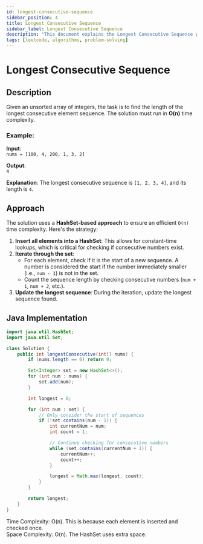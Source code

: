 ```yaml
---
id: longest-consecutive-sequence
sidebar_position: 4
title: Longest Consecutive Sequence
sidebar_label: Longest Consecutive Sequence
description: "This document explains the Longest Consecutive Sequence problem, including its description, approach, and implementation in Java."
tags: [leetcode, algorithms, problem-solving]
---
```


# Longest Consecutive Sequence

## Description

Given an unsorted array of integers, the task is to find the length of the longest consecutive element sequence. The solution must run in **O(n)** time complexity.

### Example:

**Input**:  
`nums = [100, 4, 200, 1, 3, 2]`

**Output**:  
`4`

**Explanation**: The longest consecutive sequence is `[1, 2, 3, 4]`, and its length is `4`.

## Approach

The solution uses a **HashSet-based approach** to ensure an efficient `O(n)` time complexity. Here's the strategy:

1. **Insert all elements into a HashSet**: This allows for constant-time lookups, which is critical for checking if consecutive numbers exist.
2. **Iterate through the set**:
    - For each element, check if it is the start of a new sequence. A number is considered the start if the number immediately smaller (i.e., `num - 1`) is not in the set.
    - Count the sequence length by checking consecutive numbers (`num + 1`, `num + 2`, etc.).
3. **Update the longest sequence**: During the iteration, update the longest sequence found.

## Java Implementation

```java
import java.util.HashSet;
import java.util.Set;

class Solution {
    public int longestConsecutive(int[] nums) {
        if (nums.length == 0) return 0;

        Set<Integer> set = new HashSet<>();
        for (int num : nums) {
            set.add(num);
        }

        int longest = 0;

        for (int num : set) {
            // Only consider the start of sequences
            if (!set.contains(num - 1)) {
                int currentNum = num;
                int count = 1;

                // Continue checking for consecutive numbers
                while (set.contains(currentNum + 1)) {
                    currentNum++;
                    count++;
                }

                longest = Math.max(longest, count);
            }
        }

        return longest;
    }
}

```
Time Complexity: O(n). This is because each element is inserted and checked once.<br/>
Space Complexity: O(n). The HashSet uses extra space.
